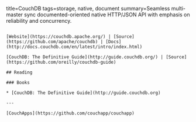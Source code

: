 title=CouchDB
tags=storage, native, document
summary=Seamless multi-master sync documented-oriented native HTTP/JSON API with emphasis on  reliability and concurrency.
~~~~~~

[Website](https://couchdb.apache.org/) | [Source](https://github.com/apache/couchdb) | [Docs](http://docs.couchdb.com/en/latest/intro/index.html)

[CouchDB: The Definitive Guide](http://guide.couchdb.org/) | [Source](https://github.com/oreilly/couchdb-guide)

## Reading

### Books

* [CouchDB: The Definitive Guide](http://guide.couchdb.org)

---

[CouchApps](https://github.com/couchapp/couchapp)

